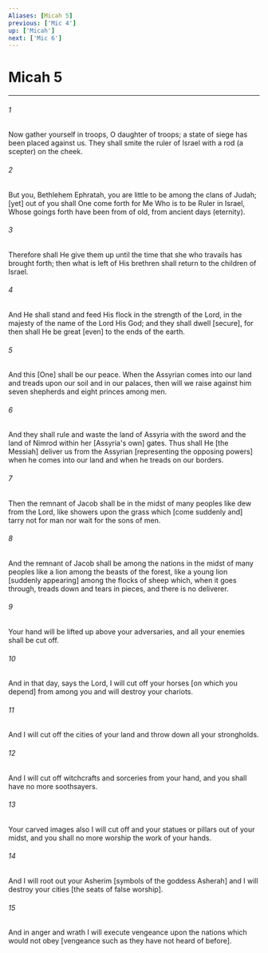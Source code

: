 ```yaml
---
Aliases: [Micah 5]
previous: ['Mic 4']
up: ['Micah']
next: ['Mic 6']
---
```

# Micah 5

***














###### 1 






Now gather yourself in troops, O daughter of troops; a state of siege has been placed against us. They shall smite the ruler of Israel with a rod (a scepter) on the cheek. 













###### 2 






But you, Bethlehem Ephratah, you are little to be among the clans of Judah; [yet] out of you shall One come forth for Me Who is to be Ruler in Israel, Whose goings forth have been from of old, from ancient days (eternity). 













###### 3 






Therefore shall He give them up until the time that she who travails has brought forth; then what is left of His brethren shall return to the children of Israel. 













###### 4 






And He shall stand and feed His flock in the strength of the Lord, in the majesty of the name of the Lord His God; and they shall dwell [secure], for then shall He be great [even] to the ends of the earth. 













###### 5 






And this [One] shall be our peace. When the Assyrian comes into our land and treads upon our soil and in our palaces, then will we raise against him seven shepherds and eight princes among men. 













###### 6 






And they shall rule and waste the land of Assyria with the sword and the land of Nimrod within her [Assyria's own] gates. Thus shall He [the Messiah] deliver us from the Assyrian [representing the opposing powers] when he comes into our land and when he treads on our borders. 













###### 7 






Then the remnant of Jacob shall be in the midst of many peoples like dew from the Lord, like showers upon the grass which [come suddenly and] tarry not for man nor wait for the sons of men. 













###### 8 






And the remnant of Jacob shall be among the nations in the midst of many peoples like a lion among the beasts of the forest, like a young lion [suddenly appearing] among the flocks of sheep which, when it goes through, treads down and tears in pieces, and there is no deliverer. 













###### 9 






Your hand will be lifted up above your adversaries, and all your enemies shall be cut off. 













###### 10 






And in that day, says the Lord, I will cut off your horses [on which you depend] from among you and will destroy your chariots. 













###### 11 






And I will cut off the cities of your land and throw down all your strongholds. 













###### 12 






And I will cut off witchcrafts and sorceries from your hand, and you shall have no more soothsayers. 













###### 13 






Your carved images also I will cut off and your statues or pillars out of your midst, and you shall no more worship the work of your hands. 













###### 14 






And I will root out your Asherim [symbols of the goddess Asherah] and I will destroy your cities [the seats of false worship]. 













###### 15 






And in anger and wrath I will execute vengeance upon the nations which would not obey [vengeance such as they have not heard of before].

